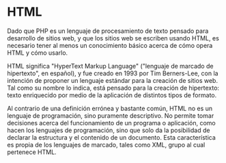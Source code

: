 # HTML

Dado que PHP es un lenguaje de procesamiento de texto pensado para desarrollo de sitios web, y que los sitios web se escriben usando HTML, es necesario tener al menos un conocimiento básico acerca de cómo opera HTML y cómo usarlo.

HTML significa "HyperText Markup Language" ("lenguaje de marcado de hipertexto", en español), y fue creado en 1993 por Tim Berners-Lee, con la intención de proponer un lenguaje estándar para la creación de sitios web. Tal como su nombre lo indica, está pensado para la creación de hipertexto: texto enriquecido por medio de la aplicación de distintos tipos de formato.

Al contrario de una definición errónea y bastante común, HTML no es un lenguaje de programación, sino puramente descriptivo. No permite tomar decisiones acerca del funcionamiento de un programa o aplicación, como hacen los lenguajes de programación, sino que solo da la posibilidad de declarar la estructura y el contenido de un documento. Esta característica es propia de los lenguajes de marcado, tales como XML, grupo al cual pertenece HTML.